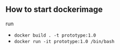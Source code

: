## How to start dockerimage
run
- `docker build . -t prototype:1.0`
- `docker run -it prototype:1.0 /bin/bash`